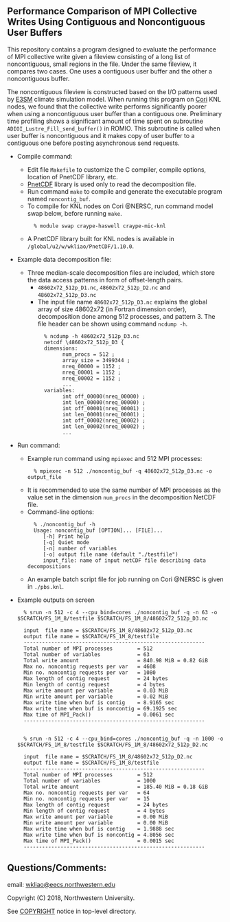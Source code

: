 ## Performance Comparison of MPI Collective Writes Using Contiguous and Noncontiguous User Buffers

This repository contains a program designed to evaluate the performance of MPI
collective write given a fileview consisting of a long list of noncontiguous,
small regions in the file. Under the same fileview, it compares two cases. One
uses a contiguous user buffer and the other a noncontiguous buffer.

The noncontiguous fileview is constructed based on the I/O patterns used by
[E3SM](https://github.com/E3SM-Project/E3SM) climate simulation model. When
running this program on
[Cori](http://www.nersc.gov/users/computational-systems/cori) KNL nodes, we
found that the collective write performs significantly poorer when using a
noncontiguous user buffer than a contiguous one. Preliminary time profiling
shows a significant amount of time spent on subroutine
`ADIOI_Lustre_Fill_send_buffer()` in ROMIO. This subroutine is called when
user buffer is noncontiguous and it makes copy of user buffer to a contiguous
one before posting asynchronous send requests.

* Compile command:
  * Edit file `Makefile` to customize the C compiler, compile options,
    location of PnetCDF library, etc.
  * [PnetCDF](https://github.com/Parallel-NetCDF/PnetCDF) library is used
    only to read the decomposition file.
  * Run command `make` to compile and generate the executable program named
    `noncontig_buf`.
  * To compile for KNL nodes on Cori @NERSC, run command model swap below,
    before running `make`.
    ```
      % module swap craype-haswell craype-mic-knl
    ```
  * A PnetCDF library built for KNL nodes is available in
    `/global/u2/w/wkliao/PnetCDF/1.10.0`.

* Example data decomposition file:
  * Three median-scale decomposition files are included, which store the data
    access patterns in form of offset-length pairs.
    * `48602x72_512p_D1.nc`, `48602x72_512p_D2.nc` and `48602x72_512p_D3.nc`
    * The input file name `48602x72_512p_D3.nc` explains the global array of
      size 48602x72 (in Fortran dimension order), decomposition done among 512
      processes, and pattern 3. The file header can be shown using command
      `ncdump -h`.
      ```
        % ncdump -h 48602x72_512p_D3.nc
        netcdf \48602x72_512p_D3 {
        dimensions:
              num_procs = 512 ;
              array_size = 3499344 ;
              nreq_00000 = 1152 ;
              nreq_00001 = 1152 ;
              nreq_00002 = 1152 ;
              ...
        variables:
              int off_00000(nreq_00000) ;
              int len_00000(nreq_00000) ;
              int off_00001(nreq_00001) ;
              int len_00001(nreq_00001) ;
              int off_00002(nreq_00002) ;
              int len_00002(nreq_00002) ;
              ...
      ```
* Run command:
  * Example run command using `mpiexec` and 512 MPI processes:
    ```
      % mpiexec -n 512 ./noncontig_buf -q 48602x72_512p_D3.nc -o output_file
    ```
  * It is recommended to use the same number of MPI processes as the value set
    in the dimension `num_procs` in the decomposition NetCDF file.
  * Command-line options:
    ```
      % ./noncontig_buf -h
      Usage: noncontig_buf [OPTION]... [FILE]...
         [-h] Print help
         [-q] Quiet mode
         [-n] number of variables
         [-o] output file name (default "./testfile")
         input_file: name of input netCDF file describing data decompositions
    ```
  * An example batch script file for job running on Cori @NERSC is given in
    `./pbs.knl`.

* Example outputs on screen
  ```
    % srun -n 512 -c 4 --cpu_bind=cores ./noncontig_buf -q -n 63 -o $SCRATCH/FS_1M_8/testfile $SCRATCH/FS_1M_8/48602x72_512p_D3.nc

    input  file name = $SCRATCH/FS_1M_8/48602x72_512p_D3.nc
    output file name = $SCRATCH/FS_1M_8/testfile
    -----------------------------------------------------------
    Total number of MPI processes        = 512
    Total number of variables            = 63
    Total write amount                   = 840.98 MiB = 0.82 GiB
    Max no. noncontig requests per var   = 4608
    Min no. noncontig requests per var   = 1080
    Max length of contig request         = 24 bytes
    Min length of contig request         = 4 bytes
    Max write amount per variable        = 0.03 MiB
    Min write amount per variable        = 0.02 MiB
    Max write time when buf is contig    = 8.9165 sec
    Max write time when buf is noncontig = 69.1925 sec
    Max time of MPI_Pack()               = 0.0061 sec
    -----------------------------------------------------------


    % srun -n 512 -c 4 --cpu_bind=cores ./noncontig_buf -q -n 1000 -o $SCRATCH/FS_1M_8/testfile $SCRATCH/FS_1M_8/48602x72_512p_D2.nc

    input  file name = $SCRATCH/FS_1M_8/48602x72_512p_D2.nc
    output file name = $SCRATCH/FS_1M_8/testfile
    -----------------------------------------------------------
    Total number of MPI processes        = 512
    Total number of variables            = 1000
    Total write amount                   = 185.40 MiB = 0.18 GiB
    Max no. noncontig requests per var   = 64
    Min no. noncontig requests per var   = 15
    Max length of contig request         = 24 bytes
    Min length of contig request         = 4 bytes
    Max write amount per variable        = 0.00 MiB
    Min write amount per variable        = 0.00 MiB
    Max write time when buf is contig    = 1.9888 sec
    Max write time when buf is noncontig = 4.8056 sec
    Max time of MPI_Pack()               = 0.0015 sec
    -----------------------------------------------------------
  ```

## Questions/Comments:
email: wkliao@eecs.northwestern.edu

Copyright (C) 2018, Northwestern University.

See [COPYRIGHT](COPYRIGHT) notice in top-level directory.


